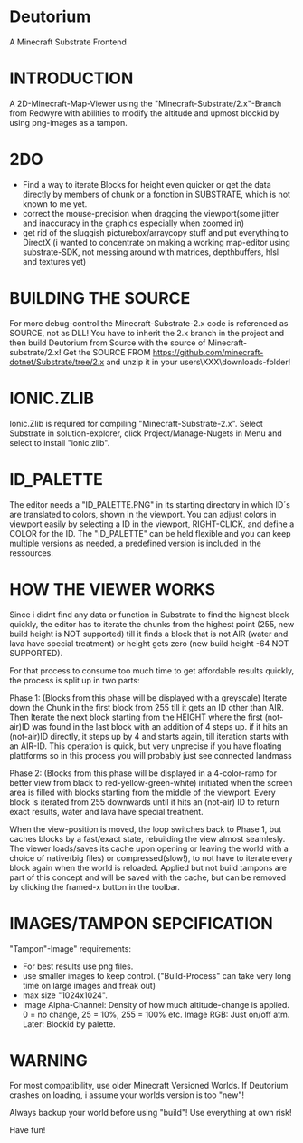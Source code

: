 # Deutorium
A Minecraft Substrate Frontend

INTRODUCTION
============
A 2D-Minecraft-Map-Viewer using the "Minecraft-Substrate/2.x"-Branch from 
Redwyre with abilities to modify the altitude and upmost blockid
by using png-images as a tampon.

2DO
===
- Find a way to iterate Blocks for height even quicker or get the data directly
  by members of chunk or a fonction in SUBSTRATE, which is not known to me yet.
- correct the mouse-precision when dragging the viewport(some jitter and inaccuracy
  in the graphics especially when zoomed in)
- get rid of the sluggish picturebox/arraycopy stuff and put everything to DirectX
  (i wanted to concentrate on making a working map-editor using substrate-SDK, not messing
  around with matrices, depthbuffers, hlsl and textures yet)


BUILDING THE SOURCE
===================
For more debug-control the Minecraft-Substrate-2.x code is referenced as SOURCE,
not as DLL! You have to inherit the 2.x branch in the project and then
build Deutorium from Source with the source of Minecraft-substrate/2.x!
Get the SOURCE FROM https://github.com/minecraft-dotnet/Substrate/tree/2.x
and unzip it in your users\XXX\downloads-folder!

IONIC.ZLIB
==========
Ionic.Zlib is required for compiling "Minecraft-Substrate-2.x".
Select Substrate in solution-explorer, click Project/Manage-Nugets in Menu
and select to install "ionic.zlib".


ID_PALETTE
==========
The editor needs a "ID_PALETTE.PNG" in its starting directory in which ID´s are
translated to colors, shown in the viewport. You can adjust colors in viewport
easily by selecting a ID in the viewport, RIGHT-CLICK, and define a COLOR for the ID.
The "ID_PALETTE" can be held flexible and you can keep multiple versions as needed,
a predefined version is included in the ressources.

HOW THE VIEWER WORKS
====================
Since i didnt find any data or function in Substrate to find the highest block quickly,
the editor has to iterate the chunks from the highest point (255, new build height is NOT
supported) till it finds a block that is not AIR (water and lava have special treatment) 
or height gets zero (new build height -64 NOT SUPPORTED).

For that process to consume too much time to get affordable results quickly, the process is split
up in two parts:

Phase 1:
(Blocks from this phase will be displayed with a greyscale)
Iterate down the Chunk in the first block from 255 till it gets an ID other than AIR.
Then Iterate the next block starting from the HEIGHT where the first (not-air)ID was found in the last
block with an addition of 4 steps up. if it hits an (not-air)ID directly, it steps up by 4 and starts
again, till iteration starts with an AIR-ID. 
This operation is quick, but very unprecise if you have floating plattforms so in this process
you will probably just see connected landmass

Phase 2:
(Blocks from this phase will be displayed in a 4-color-ramp 
for better view from black to red-yellow-green-white)
initiated when the screen area is filled with blocks starting from the middle of the viewport.
Every block is iterated from 255 downwards until it hits an (not-air) ID to return exact results,
water and lava have special treatnent.

When the view-position is moved, the loop switches back to Phase 1, but caches blocks by a
fast/exact state, rebuilding the view almost seamlesly.
The viewer loads/saves its cache upon opening or leaving the world with a choice of native(big files)
or compressed(slow!), to not have to iterate every block again when the world is reloaded. Applied but
not build tampons are part of this concept and will be saved with the cache, but can be removed by 
clicking the framed-x button in the toolbar.


IMAGES/TAMPON SEPCIFICATION
===========================
"Tampon"-Image" requirements:
- For best results use png files.
- use smaller images to keep control. 
  ("Build-Process" can take very long time on large images and freak out)
- max size "1024x1024".
- Image Alpha-Channel:  Density of how much altitude-change is applied. 
                        0 = no change, 25 = 10%, 255 = 100% etc.
Image RGB:              Just on/off atm. Later: Blockid by palette.





WARNING
=======
For most compatibility, use older Minecraft Versioned Worlds. If Deutorium crashes on loading,
i assume your worlds version is too "new"!

Always backup your world before using "build"!
Use everything at own risk!

Have fun!

